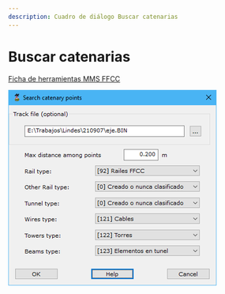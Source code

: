 ```yaml
---
description: Cuadro de diálogo Buscar catenarias
---
```


# Buscar catenarias

[Ficha de herramientas MMS FFCC](./)

![Cuadro de diálogo Buscar Catenarias](<../../../.gitbook/assets/image (183).png>)
